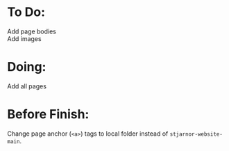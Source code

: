 # To Do:

Add page bodies<br>
Add images

# Doing:

Add all pages

# Before Finish:

Change page anchor (`<a>`) tags to local folder instead of `stjarnor-website-main`.
